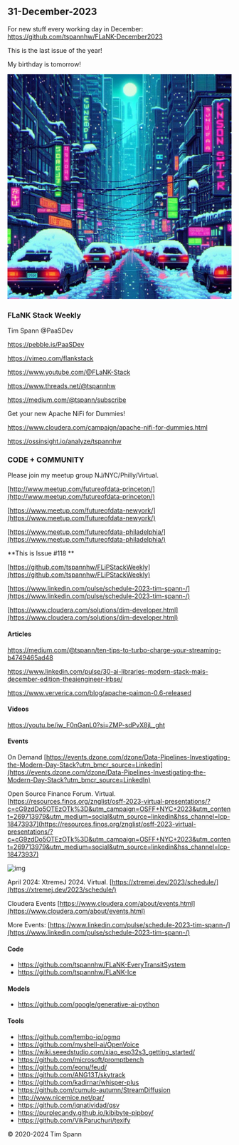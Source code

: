 ## 31-December-2023

For new stuff every working day in December: https://github.com/tspannhw/FLaNK-December2023

This is the last issue of the year!

My birthday is tomorrow!

![img]( https://github.com/tspannhw/FLiPStackWeekly/blob/main/generatedai/_1f47a1df-b69b-4e0d-93ad-7ee08106bc05.jpeg?raw=true)

### FLaNK Stack Weekly


Tim Spann @PaaSDev

https://pebble.is/PaaSDev

https://vimeo.com/flankstack

https://www.youtube.com/@FLaNK-Stack

https://www.threads.net/@tspannhw

https://medium.com/@tspann/subscribe

Get your new Apache NiFi for Dummies!

https://www.cloudera.com/campaign/apache-nifi-for-dummies.html

https://ossinsight.io/analyze/tspannhw



### CODE + COMMUNITY

Please join my meetup group NJ/NYC/Philly/Virtual. 

[http://www.meetup.com/futureofdata-princeton/](http://www.meetup.com/futureofdata-princeton/)

[https://www.meetup.com/futureofdata-newyork/](https://www.meetup.com/futureofdata-newyork/)

[https://www.meetup.com/futureofdata-philadelphia/](https://www.meetup.com/futureofdata-philadelphia/)


**This is Issue #118 **



[https://github.com/tspannhw/FLiPStackWeekly](https://github.com/tspannhw/FLiPStackWeekly)

[https://www.linkedin.com/pulse/schedule-2023-tim-spann-/](https://www.linkedin.com/pulse/schedule-2023-tim-spann-/)

[https://www.cloudera.com/solutions/dim-developer.html](https://www.cloudera.com/solutions/dim-developer.html)




#### Articles

https://medium.com/@tspann/ten-tips-to-turbo-charge-your-streaming-b4749465ad48

https://www.linkedin.com/pulse/30-ai-libraries-modern-stack-mais-december-edition-theaiengineer-lrbse/

https://www.ververica.com/blog/apache-paimon-0.6-released


#### Videos

https://youtu.be/iw_F0nGanL0?si=ZMP-sdPvX8jL_ght


#### Events

On Demand
[https://events.dzone.com/dzone/Data-Pipelines-Investigating-the-Modern-Day-Stack?utm_bmcr_source=LinkedIn](https://events.dzone.com/dzone/Data-Pipelines-Investigating-the-Modern-Day-Stack?utm_bmcr_source=LinkedIn)

Open Source Finance Forum.  Virtual.
[https://resources.finos.org/znglist/osff-2023-virtual-presentations/?c=cG9zdDo5OTEzOTk%3D&utm_campaign=OSFF+NYC+2023&utm_content=269713979&utm_medium=social&utm_source=linkedin&hss_channel=lcp-18473937](https://resources.finos.org/znglist/osff-2023-virtual-presentations/?c=cG9zdDo5OTEzOTk%3D&utm_campaign=OSFF+NYC+2023&utm_content=269713979&utm_medium=social&utm_source=linkedin&hss_channel=lcp-18473937)

![img](https://media.licdn.com/dms/image/D4E22AQFBasCuZrsnJg/feedshare-shrink_800/0/1702310406179?e=1704931200&v=beta&t=4w-KHZHp074hHIypUEyDUkqUGu9nWXAeGRNPnFyNUUg)


April 2024: XtremeJ 2024. Virtual.
[https://xtremej.dev/2023/schedule/](https://xtremej.dev/2023/schedule/)


Cloudera Events
[https://www.cloudera.com/about/events.html](https://www.cloudera.com/about/events.html)

More Events:
[https://www.linkedin.com/pulse/schedule-2023-tim-spann-/](https://www.linkedin.com/pulse/schedule-2023-tim-spann-/)


#### Code

* https://github.com/tspannhw/FLaNK-EveryTransitSystem
* https://github.com/tspannhw/FLaNK-Ice

#### Models

* https://github.com/google/generative-ai-python

#### Tools

* https://github.com/tembo-io/pgmq
* https://github.com/myshell-ai/OpenVoice
* https://wiki.seeedstudio.com/xiao_esp32s3_getting_started/
* https://github.com/microsoft/promptbench
* https://github.com/eonu/feud/
* https://github.com/ANG13T/skytrack
* https://github.com/kadirnar/whisper-plus
* https://github.com/cumulo-autumn/StreamDiffusion
* http://www.nicemice.net/par/
* https://github.com/jqnatividad/qsv
* https://purplecandy.github.io/kibibyte-pipboy/
* https://github.com/VikParuchuri/texify


&copy; 2020-2024 Tim Spann
